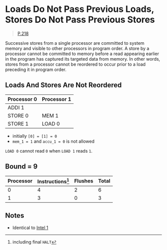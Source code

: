 # Loads Do Not Pass Previous Loads, Stores Do Not Pass Previous Stores

> [P.218](https://www.amd.com/system/files/TechDocs/24593.pdf#page=218)

Successive stores from a single processor are committed to system memory and visible to other processors in program order.
A store by a processor cannot be committed to memory before a read appearing earlier in the program has captured its targeted data from memory.
In other words, stores from a processor cannot be reordered to occur prior to a load preceding it in program order.

## Loads And Stores Are Not Reordered

| Processor 0 | Processor 1 |
| ----------- | ----------- |
| ADDI 1      |             |
| STORE 0     | MEM 1       |
| STORE 1     | LOAD 0      |

* initially `[0] = [1] = 0`
* `mem_1 = 1` and `accu_1 = 0` is not allowed

`LOAD 0` cannot read `0` when `LOAD 1` reads `1`.

## Bound = 9

| Processor | Instructions[^1]  | Flushes | Total |
| --------- | ----------------  | ------- | ----- |
| 0         | 4                 | 2       | 6     |
| 1         | 3                 | 0       | 3     |

[^1]: including final `HALT`

## Notes

* Identical to [Intel 1](../../intel/1)
